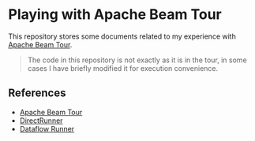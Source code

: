# Playing with Apache Beam Tour

This repository stores some documents related to my experience with [Apache Beam Tour](https://tour.beam.apache.org/).

> The code in this repository is not exactly as it is in the tour, in some cases I have briefly modified it for execution convenience.

## References

- [Apache Beam Tour](https://tour.beam.apache.org/)
- [DirectRunner](https://beam.apache.org/documentation/runners/direct/)
- [Dataflow Runner](https://beam.apache.org/documentation/runners/dataflow/)
